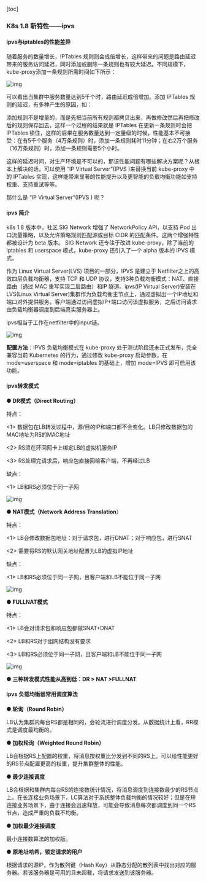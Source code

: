 [toc]

### K8s 1.8 新特性——ipvs

#### ipvs与iptables的性能差异

随着服务的数量增长，IPTables 规则则会成倍增长，这样带来的问题是路由延迟带来的服务访问延迟，同时添加或删除一条规则也有较大延迟。不同规模下，kube-proxy添加一条规则所需时间如下所示： 

![img](https://nos.netease.com/cloud-website-bucket/2018071011514703e8c404-8728-4d71-bfa5-ef68bcb0eebf.png)

可以看出当集群中服务数量达到5千个时，路由延迟成倍增加。添加 IPTables 规则的延迟，有多种产生的原因，如：

添加规则不是增量的，而是先把当前所有规则都拷贝出来，再做修改然后再把修改后的规则保存回去，这样一个过程的结果就是 IPTables 在更新一条规则时会把 IPTables 锁住，这样的后果在服务数量达到一定量级的时候，性能基本不可接受：在有5千个服务（4万条规则）时，添加一条规则耗时11分钟；在右2万个服务（16万条规则）时，添加一条规则需要5个小时。

这样的延迟时间，对生产环境是不可以的，那该性能问题有哪些解决方案呢？从根本上解决的话，可以使用 “IP Virtual Server”(IPVS )来替换当前 kube-proxy 中的 IPTables 实现，这样能带来显著的性能提升以及更智能的负载均衡功能如支持权重、支持重试等等。

那什么是 “IP Virtual Server”(IPVS ) 呢？

#### ipvs 简介

k8s 1.8 版本中，社区 SIG Network 增强了 NetworkPolicy API，以支持 Pod 出口流量策略，以及允许策略规则匹配源或目标 CIDR 的匹配条件。这两个增强特性都被设计为 beta 版本。 SIG Network 还专注于改进 kube-proxy，除了当前的 iptables 和 userspace 模式，kube-proxy 还引入了一个 alpha 版本的 IPVS 模式。

作为 Linux Virtual Server(LVS) 项目的一部分，IPVS 是建立于 Netfilter之上的高效四层负载均衡器，支持 TCP 和 UDP 协议，支持3种负载均衡模式：NAT、直接路由（通过 MAC 重写实现二层路由）和IP 隧道。ipvs(IP Virtual Server)安装在LVS(Linux Virtual Server)集群作为负载均衡主节点上，通过虚拟出一个IP地址和端口对外提供服务。客户端通过访问虚拟IP+端口访问该虚拟服务，之后访问请求由负载均衡器调度到后端真实服务器上。

ipvs相当于工作在netfilter中的input链。 

![img](https://nos.netease.com/cloud-website-bucket/2018071011520216fd39ee-0b70-417d-aba6-b3c1428c1ba5.png)

**配置方法**：IPVS 负载均衡模式在 kube-proxy 处于测试阶段还未正式发布，完全兼容当前 Kubernetes 的行为，通过修改 kube-proxy 启动参数，在 mode=userspace 和 mode=iptables 的基础上，增加 mode=IPVS 即可启用该功能。

#### ipvs转发模式

**● DR模式（Direct Routing）**

特点：

<1> 数据包在LB转发过程中，源/目的IP和端口都不会变化。LB只修改数据包的MAC地址为RS的MAC地址

<2> RS须在环回网卡上绑定LB的虚拟机服务IP

<3> RS处理完请求后，响应包直接回给客户端，不再经过LB

缺点：

<1> LB和RS必须位于同一子网

![img](https://nos.netease.com/cloud-website-bucket/201807101152172564a8cf-28f4-41f6-9f0d-ea28d423c0bd.png)



**● NAT模式（Network Address Translation**）

特点：

<1> LB会修改数据包地址：对于请求包，进行DNAT；对于响应包，进行SNAT

<2> 需要将RS的默认网关地址配置为LB的虚拟IP地址

缺点：

<1> LB和RS必须位于同一子网，且客户端和LB不能位于同一子网

![img](https://nos.netease.com/cloud-website-bucket/20180710115232d5cd98ab-1c6b-4e5a-b98c-d07c8feee58f.png)



**● FULLNAT模式**

特点：

<1> LB会对请求包和响应包都做SNAT+DNAT

<2> LB和RS对于组网结构没有要求

<3> LB和RS必须位于同一子网，且客户端和LB不能位于同一子网

![img](https://nos.netease.com/cloud-website-bucket/20180710115247ea8f6e89-6446-4c54-a24f-a748ab0c50dc.png)



**● 三种转发模式性能从高到低：DR > NAT >FULLNAT**

#### ipvs 负载均衡器常用调度算法

**● 轮询（Round Robin）**

LB认为集群内每台RS都是相同的，会轮流进行调度分发。从数据统计上看，RR模式是调度最均衡的。

**● 加权轮询（Weighted Round Robin）**

LB会根据RS上配置的权重，将消息按权重比分发到不同的RS上。可以给性能更好的RS节点配置更高的权重，提升集群整体的性能。

**● 最少连接调度**

LB会根据和集群内每台RS的连接数统计情况，将消息调度到连接数最少的RS节点上。在长连接业务场景下，LC算法对于系统整体负载均衡的情况较好；但是在短连接业务场景下，由于连接会迅速释放，可能会导致消息每次都调度到同一个RS节点，造成严重的负载不均衡。

**● 加权最少连接调度**

最小连接数算法的加权版。

**● 原地址哈希，锁定请求的用户**

根据请求的源IP，作为散列键（Hash Key）从静态分配的散列表中找出对应的服务器。若该服务器是可用的且未超载，将请求发送到该服务器。